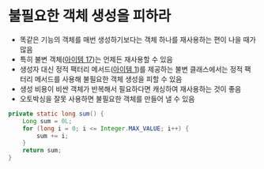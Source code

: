 # 불필요한 객체 생성을 피하라

- 똑같은 기능의 객체를 매번 생성하기보다는 객체 하나를 재사용하는 편이 나을 때가 많음
- 특히 불변 객체([아이템 17](item_17.md))는 언제든 재사용할 수 있음
- 생성자 대신 정적 팩터리 메서드([아이템 1](item_01.md))를 제공하는 불변 클래스에서는 정적 팩터리 메서드를 사용해 불필요한 객체 생성을 피할 수 있음
- 생성 비용이 비싼 객체가 반복해서 필요하다면 캐싱하여 재사용하는 것이 좋음
- 오토박싱을 잘못 사용하면 불필요한 객체를 만들어 낼 수 있음

```java
private static long sum() {
    Long sum = 0L;
    for (long i = 0; i <= Integer.MAX_VALUE; i++) {
        sum += i;
    }
    return sum;
}
```

